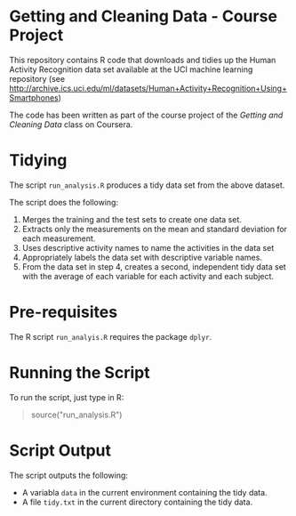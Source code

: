 Getting and Cleaning Data - Course Project
==========================================

This repository contains R code that downloads and tidies up the Human Activity Recognition data set available at the UCI machine learning repository (see http://archive.ics.uci.edu/ml/datasets/Human+Activity+Recognition+Using+Smartphones)

The code has been written as part of the course project of the *Getting and Cleaning Data* class on Coursera.

# Tidying 

The script ```run_analysis.R``` produces a tidy data set from the above dataset. 

The script does the following:

1. Merges the training and the test sets to create one data set.
2. Extracts only the measurements on the mean and standard deviation for each measurement. 
3. Uses descriptive activity names to name the activities in the data set
4. Appropriately labels the data set with descriptive variable names. 
5. From the data set in step 4, creates a second, independent tidy data set with the average of each variable for each activity and each subject.

# Pre-requisites
The R script ```run_analyis.R``` requires the package ```dplyr```.

# Running the Script

To run the script, just type in R:
> source("run_analysis.R")  

# Script Output

The script outputs the following:

- A variabla ```data``` in the current environment containing the tidy data.
- A file ```tidy.txt``` in the current directory containing the tidy data.
